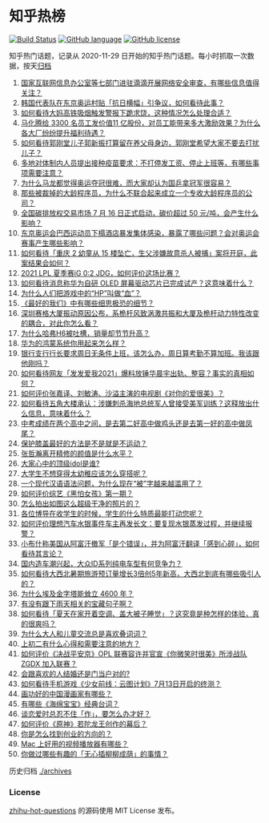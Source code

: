 # 知乎热榜
[![Build Status](https://github.com/ToWeLong/zhihu-hot-questions/workflows/CI/badge.svg)](https://github.com/ToWeLong/zhihu-hot-questions/actions)
[![GitHub language](https://img.shields.io/badge/language-golang-orange.svg)](https://golang.org/)
[![GitHub license](https://img.shields.io/github/license/ToWeLong/zhihu-hot-questions)](https://github.com/ToWeLong/zhihu-hot-questions/blob/main/LICENSE)

知乎热门话题，记录从 2020-11-29 日开始的知乎热门话题。每小时抓取一次数据，按天[归档](./archives)

<!-- BEGIN -->

1. [国家互联网信息办公室等七部门进驻滴滴开展网络安全审查，有哪些信息值得关注？](https://www.zhihu.com/question/472557033)
1. [韩国代表队在东京奥运村贴「抗日横幅」引争议，如何看待此事？](https://www.zhihu.com/question/472563744)
1. [如何看待大妈高铁吸烟触发警报下跪求饶，这种情况怎么处理合适？](https://www.zhihu.com/question/472129382)
1. [马化腾给 3300 名员工发价值11 亿股份，对员工能带来多大激励效果？为什么各大厂纷纷提升福利待遇？](https://www.zhihu.com/question/472336981)
1. [如何看待郭刚堂儿子郭新振打算留在养父母身边，郭刚堂希望大家不要去打扰儿子？](https://www.zhihu.com/question/472081586)
1. [多地对体制内人员提出接种疫苗要求：不打停发工资、停止上班等，有哪些事项需要注意？](https://www.zhihu.com/question/472345002)
1. [为什么马龙都觉得奥运夺冠很难，而大家却认为国乒拿冠军很容易？](https://www.zhihu.com/question/471555660)
1. [那些被裁掉的大龄程序员，为什么不联合起来成立一个专收大龄程序员的公司？](https://www.zhihu.com/question/471283000)
1. [全国碳排放权交易市场 7 月 16 日正式启动，碳价超过 50 元/吨，会产生什么影响？](https://www.zhihu.com/question/472188278)
1. [东京奥运会巴西运动员下榻酒店暴发集体感染，暴露了哪些问题？会对奥运会赛事产生哪些影响？](https://www.zhihu.com/question/472327033)
1. [如何看待「重庆 2 幼童从 15 楼坠亡，生父涉嫌故意杀人被捕」案将开庭，此案结果会如何？](https://www.zhihu.com/question/472543340)
1. [2021 LPL 夏季赛iG 0:2 JDG，如何评价这场比赛？](https://www.zhihu.com/question/472618210)
1. [如何看待消息称华为自研 OLED 屏幕驱动芯片已完成试产？这意味着什么？](https://www.zhihu.com/question/471697241)
1. [为什么人们把游戏中的“HP”叫做“血”？](https://www.zhihu.com/question/471152379)
1. [《最好的我们》中有哪些细思极恐的细节？](https://www.zhihu.com/question/55297925)
1. [深圳赛格大厦振动原因公布，系桅杆风致涡激共振和大厦及桅杆动力特性改变的耦合，对此你怎么看？](https://www.zhihu.com/question/472308128)
1. [为什么哈弗H6被吐槽，销量却节节升高？](https://www.zhihu.com/question/454596887)
1. [华为的鸿蒙系统你用起来怎么样？](https://www.zhihu.com/question/459846239)
1. [银行支行行长要求周日无条件上班，该怎么办，周日算考勤不算加班。我该跟他刚吗？](https://www.zhihu.com/question/472092355)
1. [如何看待网友「发发爱我2021」爆料放锤华晨宇出轨、整容？事实的真相如何？](https://www.zhihu.com/question/472603288)
1. [如何评价张嘉译、刘敏涛、沙溢主演的电视剧《对你的爱很美》？](https://www.zhihu.com/question/457087948)
1. [如何看待五角大楼承认：涉嫌刺杀海地总统军人曾接受美军训练？这释放出什么信息，意味着什么？](https://www.zhihu.com/question/472527903)
1. [中考成绩在两个高中之间，是去第二好高中做鸡头还是去第一好的高中做凤尾？](https://www.zhihu.com/question/466979770)
1. [保护膝盖最好的方法是不是就是不运动？](https://www.zhihu.com/question/399157144)
1. [张哲瀚离开精修的颜值是什么水平？](https://www.zhihu.com/question/464609843)
1. [大家心中的顶级idol是谁?](https://www.zhihu.com/question/472292212)
1. [大学生不想穿得太幼稚应该怎么穿搭呢？](https://www.zhihu.com/question/443721061)
1. [一个现代汉语语法问题，为什么现在“被”字越来越滥用了？](https://www.zhihu.com/question/471998676)
1. [如何评价综艺《黑怕女孩》第一期？](https://www.zhihu.com/question/472342807)
1. [怎么拍出如图这么超级干净的照片的？](https://www.zhihu.com/question/459731487)
1. [各位博导在收学生的时候，学生的什么特质最能打动您呢？](https://www.zhihu.com/question/469967314)
1. [如何评价理想汽车水银事件车主再发长文：要复现水银蒸发过程，并继续报警？](https://www.zhihu.com/question/471946131)
1. [小布什称美国从阿富汗撤军「是个错误」，并为阿富汗翻译「感到心碎」，如何看待其言论？](https://www.zhihu.com/question/472379731)
1. [国内造车潮兴起，大众ID系列纯电车型有何竞争力？](https://www.zhihu.com/question/468751764)
1. [如何看待大西北暑期旅游预订量增长3倍创5年新高，大西北到底有哪些吸引人的？](https://www.zhihu.com/question/470952305)
1. [为什么埃及金字塔能耸立 4600 年？](https://www.zhihu.com/question/466252124)
1. [有没有跟下雨天相关的宝藏句子啊？](https://www.zhihu.com/question/461674656)
1. [如何看待「夏天在家开着空调、盖大被子睡觉」？这究竟是种怎样的体验，真的很爽吗？](https://www.zhihu.com/question/470468586)
1. [为什么大人和儿童交流总是喜欢叠词词？](https://www.zhihu.com/question/472013799)
1. [上初二有什么心得和需要注意的地方？](https://www.zhihu.com/question/472330100)
1. [如何评价《决战平安京》OPL 联赛容许并官宣《你微笑时很美》所涉战队 ZGDX 加入联赛？](https://www.zhihu.com/question/472161924)
1. [会跟喜欢的人结婚还是门当户对的?](https://www.zhihu.com/question/460533239)
1. [如何看待手机游戏《少女前线：云图计划》7月13日开启的终测？](https://www.zhihu.com/question/471959591)
1. [画功好的中国漫画家有哪些？](https://www.zhihu.com/question/34002308)
1. [有哪些《海绵宝宝》经典台词？](https://www.zhihu.com/question/348024473)
1. [谈恋爱时总忍不住「作」，要怎么办才好？](https://www.zhihu.com/question/22590909)
1. [如何评价《原神》若陀龙王创作的幕后？](https://www.zhihu.com/question/472543501)
1. [你是怎么找到创业的方向的？](https://www.zhihu.com/question/25857988)
1. [Mac 上好用的视频播放器有哪些？](https://www.zhihu.com/question/19552878)
1. [你做过哪些有趣的「无心插柳柳成荫」的事情？](https://www.zhihu.com/question/22116322)

<!-- END -->

历史归档 [./archives](./archives)


### License
[zhihu-hot-questions](https://github.com/towelong/zhihu-hot-questions) 的源码使用 MIT License 发布。